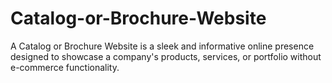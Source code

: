 # Catalog-or-Brochure-Website
A Catalog or Brochure Website is a sleek and informative online presence designed to showcase a company's products, services, or portfolio without e-commerce functionality.
